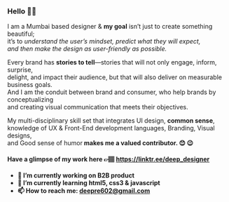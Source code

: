 ### Hello 👋🏽 

<!--
**deep-designer/deep-designer** is a ✨ _special_ ✨ repository because its `README.md` (this file) appears on your GitHub profile.-->

I am a Mumbai based designer & <strong>my goal</strong> isn’t just to create something beautiful; <br>
it’s to <em>understand the user’s mindset, predict what they will expect, <br>
and then make the design as user-friendly as possible.</em>

Every brand has <strong>stories to tell</strong>—stories that will not only engage, inform, surprise, <br>
delight, and impact their audience, but that will also deliver on measurable business goals. <br>
And I am the conduit between brand and consumer, who help brands by conceptualizing <br>
and creating visual communication that meets their objectives.

My multi-disciplinary skill set that integrates UI design, <strong>common sense</strong>, <br>
knowledge of UX & Front-End development languages, Branding, Visual designs, <br>
and </strong>Good sense of humor<strong> makes me a valued contributor. 😊 😉

#### Have a glimpse of my work here 👉🏽 https://linktr.ee/deep_designer 


- 🔭 I’m currently working on B2B product
- 🌱 I’m currently learning html5, css3 & javascript
- 📫 How to reach me: deepre602@gmail.com
